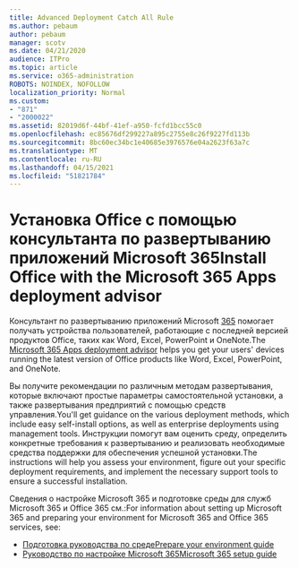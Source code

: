 ```yaml
---
title: Advanced Deployment Catch All Rule
ms.author: pebaum
author: pebaum
manager: scotv
ms.date: 04/21/2020
audience: ITPro
ms.topic: article
ms.service: o365-administration
ROBOTS: NOINDEX, NOFOLLOW
localization_priority: Normal
ms.custom:
- "871"
- "2000022"
ms.assetid: 82019d6f-44bf-41ef-a950-fcfd1bcc55c0
ms.openlocfilehash: ec85676df299227a895c2755e8c26f9227fd113b
ms.sourcegitcommit: 8bc60ec34bc1e40685e3976576e04a2623f63a7c
ms.translationtype: MT
ms.contentlocale: ru-RU
ms.lasthandoff: 04/15/2021
ms.locfileid: "51821784"
---
```

# <a name="install-office-with-the-microsoft-365-apps-deployment-advisor"></a><span data-ttu-id="fcbe1-102">Установка Office с помощью консультанта по развертыванию приложений Microsoft 365</span><span class="sxs-lookup"><span data-stu-id="fcbe1-102">Install Office with the Microsoft 365 Apps deployment advisor</span></span>

<span data-ttu-id="fcbe1-103">Консультант по развертыванию приложений Microsoft [365](https://go.microsoft.com/fwlink/?linkid=2145748) помогает получать устройства пользователей, работающие с последней версией продуктов Office, таких как Word, Excel, PowerPoint и OneNote.</span><span class="sxs-lookup"><span data-stu-id="fcbe1-103">The [Microsoft 365 Apps deployment advisor](https://go.microsoft.com/fwlink/?linkid=2145748) helps you get your users' devices running the latest version of Office products like Word, Excel, PowerPoint, and OneNote.</span></span>
  
<span data-ttu-id="fcbe1-104">Вы получите рекомендации по различным методам развертывания, которые включают простые параметры самостоятельной установки, а также развертывания предприятий с помощью средств управления.</span><span class="sxs-lookup"><span data-stu-id="fcbe1-104">You'll get guidance on the various deployment methods, which include easy self-install options, as well as enterprise deployments using management tools.</span></span> <span data-ttu-id="fcbe1-105">Инструкции помогут вам оценить среду, определить конкретные требования к развертыванию и реализовать необходимые средства поддержки для обеспечения успешной установки.</span><span class="sxs-lookup"><span data-stu-id="fcbe1-105">The instructions will help you assess your environment, figure out your specific deployment requirements, and implement the necessary support tools to ensure a successful installation.</span></span>
  
<span data-ttu-id="fcbe1-106">Сведения о настройке Microsoft 365 и подготовке среды для служб Microsoft 365 и Office 365 см.:</span><span class="sxs-lookup"><span data-stu-id="fcbe1-106">For information about setting up Microsoft 365 and preparing your environment for Microsoft 365 and Office 365 services, see:</span></span>

- [<span data-ttu-id="fcbe1-107">Подготовка руководства по среде</span><span class="sxs-lookup"><span data-stu-id="fcbe1-107">Prepare your environment guide</span></span>](https://go.microsoft.com/fwlink/?linkid=2005213)
- [<span data-ttu-id="fcbe1-108">Руководство по настройке Microsoft 365</span><span class="sxs-lookup"><span data-stu-id="fcbe1-108">Microsoft 365 setup guide</span></span>](https://go.microsoft.com/fwlink/?linkid=2072646)

